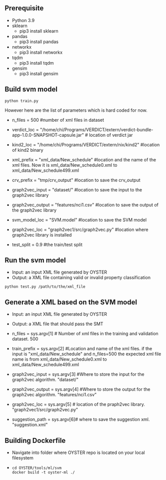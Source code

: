 ## Prerequisite
- Python 3.9
- sklearn 
  - pip3 install sklearn
- pandas
  - pip3 install pandas
- networkx
  - pip3 install networkx
- tqdm
  - pip3 install tqdm  
- gensim
  - pip3 install gensim
## Build svm model
```python train.py ```

However here are the list of parameters which is hard coded for now.
  - n_files = 500 #number of xml files in dataset
  
 - verdict_loc = "/home/chi/Programs/VERDICT/extern/verdict-bundle-app-1.0.0-SNAPSHOT-capsule.jar" # location of verdict jar
  
 - kind2_loc = "/home/chi/Programs/VERDICT/extern/nix/kind2" #location of kind2 binary
  
-  xml_prefix = "xml_data/New_schedule" #location and the name of the xml files. Now it is xml_data/New_schedule0.xml to xml_data/New_schedule499.xml
  
-  crv_prefix = "tmp/crv_output" #location to save the crv_output
  
-  graph2vec_input = "dataset/" #location to save the input to the graph2vec library
  
-  graph2vec_output = "features/nci1.csv" #location to save the output of the graph2vec library
  
-  svm_model_loc = "SVM.model" #location to save the SVM model
  
-  graph2vec_loc = "graph2vec1/src/graph2vec.py" #location where graph2vec library is installed
  
-  test_split = 0.9 #the train/test split

## Run the svm model
- Input: an input XML file generated by OYSTER
- Output: a XML file containing valid or invalid property classification

```python test.py /path/to/the/xml_file```


## Generate a XML based on the SVM model
- Input: an input XML file generated by OYSTER
- Output: a XML file that should pass the SMT

- n_files = sys.argv[1] # Number of xml files in the training and validation dataset. 500
- train_prefix = sys.argv[2] #Location and name of the xml files. if the input is "xml_data/New_schedule" and n_files=500 the expected xml file name is from xml_data/New_schedule0.xml to xml_data/New_schedule499.xml
- graph2vec_input = sys.argv[3] #Where to store the input for the graph2vec algorithm. "dataset/"
- graph2vec_output = sys.argv[4] #Where to store the output for the graph2vec algorithm. "features/nci1.csv"
- graph2vec_loc = sys.argv[5] # location of the praph2vec library. "graph2vec1/src/graph2vec.py"
- suggestion_path = sys.argv[6]# where to save the suggestion xml. "suggestion.xml"


## Building Dockerfile
- Navigate into folder where OYSTER repo is located on your local filesystem
- ```shell
  cd OYSTER/tools/ml/svm
  docker build -t oyster-ml ./
  ```

  

